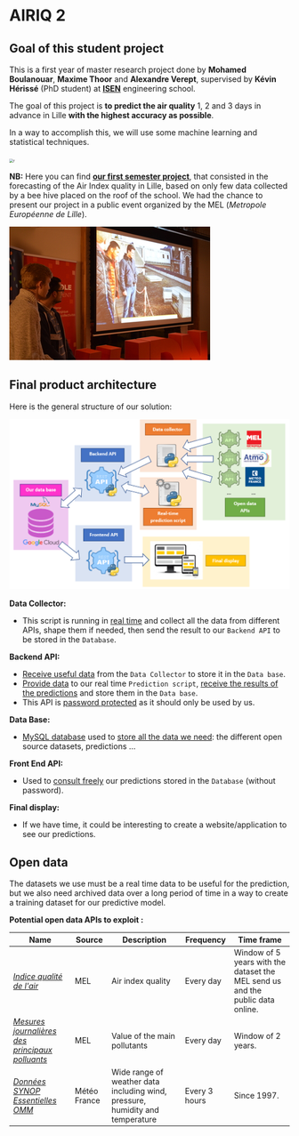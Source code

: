 # AIRIQ 2

## Goal of this student project

This is a first year of master research project done by **Mohamed Boulanouar**, **Maxime Thoor** and **Alexandre Verept**, supervised by **Kévin Hérissé** (PhD student) at [**ISEN**](https://www.isen-lille.fr/) engineering school.

The goal of this project is **to predict the air quality** 1, 2 and 3 days in advance in Lille **with the highest accuracy as possible**. 

In a way to accomplish this, we will use some machine learning and statistical techniques.

<img src="https://t1.daumcdn.net/thumb/R1280x0/?fname=http://t1.daumcdn.net/brunch/service/user/IgT/image/I0UJ8f2U5ePsX3LU-kJS--yIarU.png" alt="r" style="zoom:45%;" />

**NB:** Here you can find **[our first semester project](https://github.com/AlexandreVerept/Projet-AirIQ)**, that consisted in the forecasting of the Air Index quality in Lille, based on only few data collected by a bee hive placed on the roof of the school. We had the chance to present our project in a public event organized by the MEL (*Metropole Européenne de Lille*).

[![Jeudi du Numérique](Pictures/JDN.jpg)](https://github.com/AlexandreVerept/Projet-AirIQ)

## Final product architecture

Here is the general structure of our solution:

![Architecture](Pictures/architecture.png)

**Data Collector:**

- This script is running in <u>real time</u> and collect all the data from different APIs, shape them if needed, then send the result to our `Backend API` to be stored in the `Database`.

**Backend API:**

- <u>Receive useful data</u> from the `Data Collector` to store it in the `Data base`.
- <u>Provide data</u> to our real time `Prediction script`, <u>receive the results of the predictions</u> and store them in the `Data base`.
- This API is <u>password protected</u> as it should only be used by us.

**Data Base:**

- <u>MySQL database</u> used to <u>store all the data we need</u>: the different open source datasets, predictions ...

**Front End API:**

- Used to <u>consult freely</u> our predictions stored in the `Database` (without password).

**Final display:**

- If we have time, it could be interesting to create a website/application to see our predictions.

  

## Open data

The datasets we use must be a real time data to be useful for the prediction, but we also need archived data over a long period of time in a way to create a training dataset for our predictive model.

**Potential open data APIs to exploit :**

| Name                                                         | Source       | Description                                                  | Frequency     | Time frame                                                   |
| ------------------------------------------------------------ | ------------ | ------------------------------------------------------------ | ------------- | ------------------------------------------------------------ |
| [*Indice qualité de l'air*](https://opendata.lillemetropole.fr/explore/dataset/indice-qualite-de-lair/table/?rows=10000&lang=&sort=date_ech) | MEL          | Air index quality                                            | Every day     | Window of 5 years with the dataset the MEL send us and the public data online. |
| *[Mesures journalières des principaux polluants](https://opendata.lillemetropole.fr/explore/dataset/mesures-journalieres-des-principaux-polluants/table/?sort=date_fin&refine.nom_com=Lille&refine.nom_station=Lille+Leeds)* | MEL          | Value of the main pollutants                                 | Every day     | Window of 2 years.                                           |
| *[Données SYNOP Essentielles OMM](https://donneespubliques.meteofrance.fr/?fond=produit&id_produit=90&id_rubrique=32)* | Météo France | Wide range of weather data including wind, pressure, humidity and temperature | Every 3 hours | Since 1997.                                                  |




